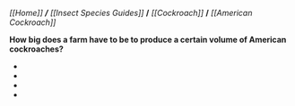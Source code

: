 _[[Home]] **/** [[Insect Species Guides]]_ **/** _[[Cockroach]]_ **/** _[[American Cockroach]]_

**How big does a farm have to be to produce a certain volume of American cockroaches?**

-
-
-
-
